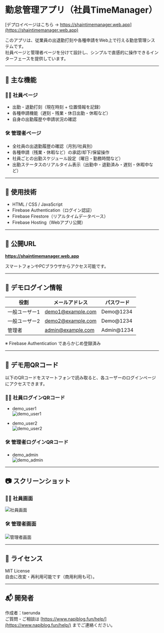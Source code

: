 # 勤怠管理アプリ（社員TimeManager）

[デプロイページはこちら → https://shaintimemanager.web.app](https://shaintimemanager.web.app)

このアプリは、従業員の出退勤打刻や各種申請をWeb上で行える勤怠管理システムです。  
社員ページと管理者ページを分けて設計し、シンプルで直感的に操作できるインターフェースを提供しています。

---

## 🔧 主な機能

### 👨‍💼 社員ページ
- 出勤・退勤打刻（現在時刻 + 位置情報を記録）
- 各種申請機能（遅刻・残業・休日出勤・休暇など）
- 自身の出勤履歴や申請状況の確認

### 🛠 管理者ページ
- 全社員の出退勤履歴の確認（月別/社員別）
- 各種申請（残業・休暇など）の承認/却下/保留操作
- 社員ごとの出勤スケジュール設定（曜日・勤務時間など）
- 出勤ステータスのリアルタイム表示（出勤中・退勤済み・遅刻・休暇中など）

---

## 📁 使用技術

- HTML / CSS / JavaScript
- Firebase Authentication（ログイン認証）
- Firebase Firestore（リアルタイムデータベース）
- Firebase Hosting（Webアプリ公開）

---

## 🚀 公開URL

**https://shaintimemanager.web.app**

スマートフォンやPCブラウザからアクセス可能です。

---

## 🔐 デモログイン情報

| 役割     | メールアドレス       | パスワード  |
|--------|------------------|------------|
| 一般ユーザー1 | demo1@example.com | Demo@1234  |
| 一般ユーザー2 | demo2@example.com | Demo@1234  |
| 管理者    | admin@example.com | Admin@1234 |

※ Firebase Authentication であらかじめ登録済み

---

## 📱 デモ用QRコード

以下のQRコードをスマートフォンで読み取ると、各ユーザーのログインページにアクセスできます。

### 👨‍💼 社員ログインQRコード

- demo_user1  
  ![demo_user1](https://raw.githubusercontent.com/taerunda/shaintimemanager/main/screenshots/demo_user1.png)

- demo_user2  
  ![demo_user2](https://raw.githubusercontent.com/taerunda/shaintimemanager/main/screenshots/demo_user2.png)

### 🛠 管理者ログインQRコード

- demo_admin  
  ![demo_admin](https://raw.githubusercontent.com/taerunda/shaintimemanager/main/screenshots/demo_admin.png)

---

## 📷 スクリーンショット

### 👨‍💼 社員画面
![社員画面](https://raw.githubusercontent.com/taerunda/shaintimemanager/main/screenshots/employee.png)

### 🛠 管理者画面
![管理者画面](https://raw.githubusercontent.com/taerunda/shaintimemanager/main/screenshots/admin.png)

---

## 📜 ライセンス

MIT License  
自由に改変・再利用可能です（商用利用も可）。

---

## 📬 開発者

作成者：taerunda  
ご質問・ご相談は [https://www.napiblog.fun/help/](https://www.napiblog.fun/help/) までご連絡ください。





